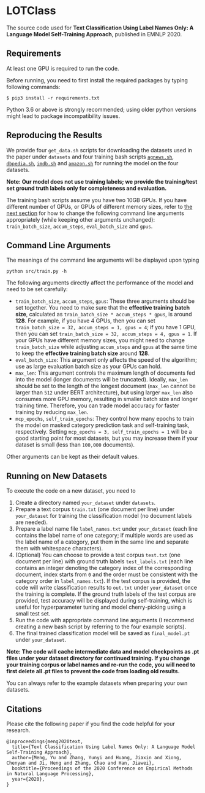 # LOTClass

The source code used for **Text Classification Using Label Names Only: A Language Model Self-Training Approach**, published in EMNLP 2020.

## Requirements

At least one GPU is required to run the code.

Before running, you need to first install the required packages by typing following commands:

```
$ pip3 install -r requirements.txt
```

Python 3.6 or above is strongly recommended; using older python versions might lead to package incompatibility issues.

## Reproducing the Results

We provide four ```get_data.sh``` scripts for downloading the datasets used in the paper under ```datasets``` and four training bash scripts [```agnews.sh```](agnews.sh), [```dbpedia.sh```](dbpedia.sh), [```imdb.sh```](imdb.sh) and [```amazon.sh```](amazon.sh) for running the model on the four datasets.

**Note: Our model does not use training labels; we provide the training/test set ground truth labels only for completeness and evaluation.**

The training bash scripts assume you have two 10GB GPUs. If you have different number of GPUs, or GPUs of different memory sizes, refer to [the next section](#command-line-arguments) for how to change the following command line arguments appropriately (while keeping other arguments unchanged): ```train_batch_size```, ```accum_steps```, ```eval_batch_size``` and ```gpus```.

## Command Line Arguments

The meanings of the command line arguments will be displayed upon typing
```
python src/train.py -h
```
The following arguments directly affect the performance of the model and need to be set carefully:

* ```train_batch_size```, ```accum_steps```, ```gpus```: These three arguments should be set together. You need to make sure that the **effective training batch size**, calculated as ```train_batch_size * accum_steps * gpus```, is around **128**. For example, if you have 4 GPUs, then you can set ```train_batch_size = 32, accum_steps = 1, gpus = 4```; if you have 1 GPU, then you can set ```train_batch_size = 32, accum_steps = 4, gpus = 1```. If your GPUs have different memory sizes, you might need to change ```train_batch_size``` while adjusting ```accum_steps``` and ```gpus``` at the same time to keep the **effective training batch size** around **128**.
* ```eval_batch_size```: This argument only affects the speed of the algorithm; use as large evaluation batch size as your GPUs can hold.
* ```max_len```: This argument controls the maximum length of documents fed into the model (longer documents will be truncated). Ideally, ```max_len``` should be set to the length of the longest document (```max_len``` cannot be larger than ```512``` under BERT architecture), but using larger ```max_len``` also consumes more GPU memory, resulting in smaller batch size and longer training time. Therefore, you can trade model accuracy for faster training by reducing ```max_len```.
* ```mcp_epochs```, ```self_train_epochs```: They control how many epochs to train the model on masked category prediction task and self-training task, respectively. Setting ```mcp_epochs = 3, self_train_epochs = 1``` will be a good starting point for most datasets, but you may increase them if your dataset is small (less than ```100,000``` documents).

Other arguments can be kept as their default values.

## Running on New Datasets

To execute the code on a new dataset, you need to 

1. Create a directory named ```your_dataset``` under ```datasets```.
2. Prepare a text corpus ```train.txt``` (one document per line) under ```your_dataset``` for training the classification model (no document labels are needed).
3. Prepare a label name file ```label_names.txt``` under ```your_dataset``` (each line contains the label name of one category; if multiple words are used as the label name of a category, put them in the same line and separate them with whitespace characters).
4. (Optional) You can choose to provide a test corpus ```test.txt``` (one document per line) with ground truth labels ```test_labels.txt``` (each line contains an integer denoting the category index of the corresponding document, index starts from ```0``` and the order must be consistent with the category order in ```label_names.txt```). If the test corpus is provided, the code will write classification results to ```out.txt``` under ```your_dataset``` once the training is complete. If the ground truth labels of the test corpus are provided, test accuracy will be displayed during self-training, which is useful for hyperparameter tuning and model cherry-picking using a small test set.
5. Run the code with appropriate command line arguments (I recommend creating a new bash script by referring to the four example scripts).
6. The final trained classification model will be saved as ```final_model.pt``` under ```your_dataset```.

**Note: The code will cache intermediate data and model checkpoints as .pt files under your dataset directory for continued training. If you change your training corpus or label names and re-run the code, you will need to first delete all .pt files to prevent the code from loading old results.**

You can always refer to the example datasets when preparing your own datasets.

## Citations

Please cite the following paper if you find the code helpful for your research.
```
@inproceedings{meng2020text,
  title={Text Classification Using Label Names Only: A Language Model Self-Training Approach},
  author={Meng, Yu and Zhang, Yunyi and Huang, Jiaxin and Xiong, Chenyan and Ji, Heng and Zhang, Chao and Han, Jiawei},
  booktitle={Proceedings of the 2020 Conference on Empirical Methods in Natural Language Processing},
  year={2020},
}
```
